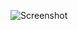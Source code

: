 ![Screenshot](https://raw.githubusercontent.com/Cryakl/Ultimate-RAT-Collection/refs/heads/main/Echelon/Screenshot.png)
